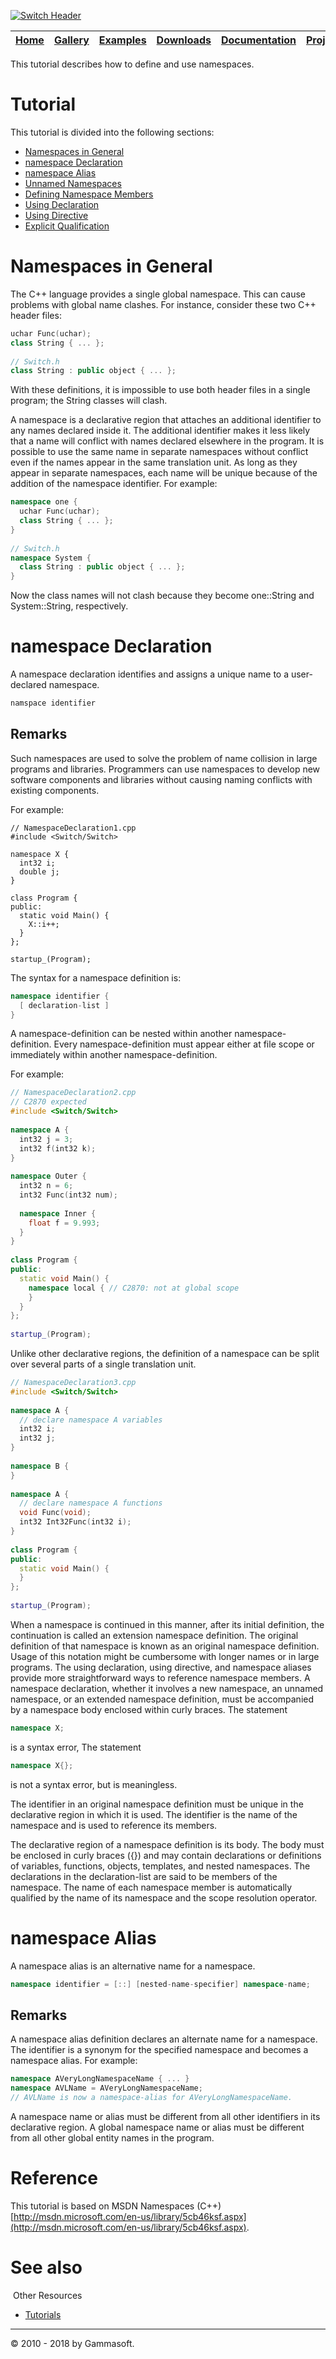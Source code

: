 [![Switch Header](Pictures/SwitchNativeC++port.png)](https://gammasoft71.wixsite.com/switch)

| [Home](Home.md) | [Gallery](Gallery.md) | [Examples](Examples.md) | [Downloads](Downloads.md) | [Documentation](Documentation.md) | [Project](https://sourceforge.net/projects/switchpro) | [Source](https://github.com/gammasoft71/switch) | [License](License.md) | [Gammasoft](https://gammasoft71.wixsite.com/gammasoft) |
|-----------------|-----------------------|-------------------------|-------------------------|-----------------------------------|-------------------------------------------------------|-------------------------------------------------|-----------------------|---------------------------------------------------------|

This tutorial describes how to define and use namespaces.

# Tutorial

This tutorial is divided into the following sections:

* [Namespaces in General](#namespaces-in-general)
* [namespace Declaration](#namespace-declaration)
* [namespace Alias](#namespace-alias)
* [Unnamed Namespaces](#unnamed-namespaces)
* [Defining Namespace Members](#defining-namespace-members)
* [Using Declaration](#using-declaration)
* [Using Directive](#using-directive)
* [Explicit Qualification](#explicit-qualification)

# Namespaces in General

The C++ language provides a single global namespace. This can cause problems with global name clashes. For instance, consider these two C++ header files:

```c++
uchar Func(uchar);
class String { ... };
 
// Switch.h
class String : public object { ... };
```

With these definitions, it is impossible to use both header files in a single program; the String classes will clash.

A namespace is a declarative region that attaches an additional identifier to any names declared inside it. The additional identifier makes it less likely that a name will conflict with names declared elsewhere in the program. It is possible to use the same name in separate namespaces without conflict even if the names appear in the same translation unit. As long as they appear in separate namespaces, each name will be unique because of the addition of the namespace identifier. For example:

```c++
namespace one {
  uchar Func(uchar);
  class String { ... };
}
​
// Switch.h
namespace System {
  class String : public object { ... };
}
```

Now the class names will not clash because they become one::String and System::String, respectively.

# namespace Declaration

A namespace declaration identifies and assigns a unique name to a user-declared namespace.

```c++
namspace identifier
```

## Remarks

Such namespaces are used to solve the problem of name collision in large programs and libraries. Programmers can use namespaces to develop new software components and libraries without causing naming conflicts with existing components.

For example:

```
// NamespaceDeclaration1.cpp
#include <Switch/Switch>
 
namespace X {
  int32 i;
  double j;
}
 
class Program {
public:
  static void Main() {
    X::i++;
  }
};
​
startup_(Program);
```

The syntax for a namespace definition is:

```c++
namespace identifier {
  [ declaration-list ]
}
```

A namespace-definition can be nested within another namespace-definition. Every namespace-definition must appear either at file scope or immediately within another namespace-definition.

For example:

```c++
// NamespaceDeclaration2.cpp
// C2870 expected
#include <Switch/Switch>
 
namespace A {
  int32 j = 3;
  int32 f(int32 k);
}
 
namespace Outer {
  int32 n = 6;
  int32 Func(int32 num);
 
  namespace Inner {
    float f = 9.993;
  }
}
 
class Program {
public:
  static void Main() {
    namespace local { // C2870: not at global scope
    }
  }
};
​
startup_(Program);
```

Unlike other declarative regions, the definition of a namespace can be split over several parts of a single translation unit.

```c++
// NamespaceDeclaration3.cpp
#include <Switch/Switch>
 
namespace A {
  // declare namespace A variables
  int32 i;
  int32 j;
}
 
namespace B {
}
 
namespace A {
  // declare namespace A functions
  void Func(void);
  int32 Int32Func(int32 i);
}
​
class Program {
public:
  static void Main() {
  }
};
 
startup_(Program);
```

When a namespace is continued in this manner, after its initial definition, the continuation is called an extension namespace definition. The original definition of that namespace is known as an original namespace definition. Usage of this notation might be cumbersome with longer names or in large programs. The using declaration, using directive, and namespace aliases provide more straightforward ways to reference namespace members. A namespace declaration, whether it involves a new namespace, an unnamed namespace, or an extended namespace definition, must be accompanied by a namespace body enclosed within curly braces. The statement

```c++
namespace X;
```
is a syntax error, The statement

```c++
namespace X{};
```
is not a syntax error, but is meaningless.

The identifier in an original namespace definition must be unique in the declarative region in which it is used. The identifier is the name of the namespace and is used to reference its members.

The declarative region of a namespace definition is its body. The body must be enclosed in curly braces ({}) and may contain declarations or definitions of variables, functions, objects, templates, and nested namespaces. The declarations in the declaration-list are said to be members of the namespace. The name of each namespace member is automatically qualified by the name of its namespace and the scope resolution operator.

# namespace Alias

A namespace alias is an alternative name for a namespace.

```c++
namespace identifier = [::] [nested-name-specifier] namespace-name;
```

## Remarks

A namespace alias definition declares an alternate name for a namespace. The identifier is a synonym for the specified namespace and becomes a namespace alias. For example:

```c++
namespace AVeryLongNamespaceName { ... }
namespace AVLName = AVeryLongNamespaceName;
// AVLName is now a namespace-alias for AVeryLongNamespaceName.
```

A namespace name or alias must be different from all other identifiers in its declarative region. A global namespace name or alias must be different from all other global entity names in the program.

# Reference

This tutorial is based on MSDN Namespaces (C++) [http://msdn.microsoft.com/en-us/library/5cb46ksf.aspx](http://msdn.microsoft.com/en-us/library/5cb46ksf.aspx).

# See also
​
Other Resources

* [Tutorials](Tutorials.md)

______________________________________________________________________________________________

© 2010 - 2018 by Gammasoft.
